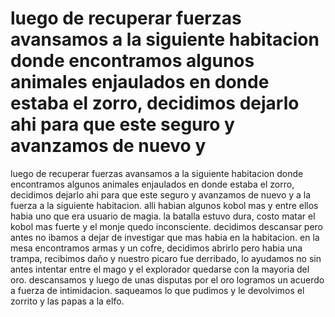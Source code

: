 # luego de recuperar fuerzas avansamos a la siguiente habitacion donde encontramos algunos animales enjaulados en donde estaba el zorro, decidimos dejarlo ahi para que este seguro y avanzamos de nuevo y

luego de recuperar fuerzas avansamos a la siguiente habitacion donde encontramos algunos animales enjaulados en donde estaba el zorro, decidimos dejarlo ahi para que este seguro y avanzamos de nuevo y a la fuerza a la siguiente habitacion. alli habian algunos kobol mas y entre ellos habia uno que era usuario de magia. la batalla estuvo dura, costo matar el kobol mas fuerte y el monje quedo inconsciente. decidimos descansar pero antes no ibamos a dejar de investigar que mas habia en la habitacion. en la mesa encontramos armas y un cofre, decidimos abrirlo pero habia una trampa, recibimos daño y nuestro picaro fue derribado, lo ayudamos no sin antes intentar entre el mago y el explorador quedarse con la mayoria del oro. descansamos y luego de unas disputas por el oro logramos un acuerdo a fuerza de intimidacion. saqueamos lo que pudimos y le devolvimos el zorrito y las papas a la elfo.

